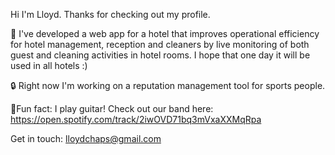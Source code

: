 
Hi I'm Lloyd. Thanks for checking out my profile.

🏨 I've developed a web app for a hotel that improves operational efficiency for hotel management, reception and cleaners by live monitoring of  both guest and cleaning activities in hotel rooms. I hope that one day it will be used in all hotels :)

🔒 Right now I'm working on a reputation management tool for sports people. 

🎸Fun fact: I play guitar! Check out our band here: https://open.spotify.com/track/2iwOVD71bq3mVxaXXMqRpa

Get in touch: lloydchaps@gmail.com
